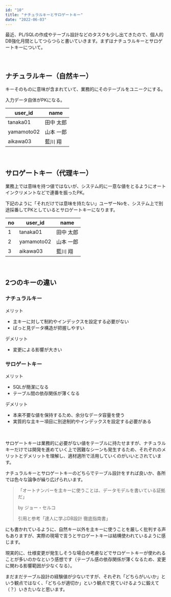 ```yaml
---
id: "10"
title: "ナチュラルキーとサロゲートキー"
date: "2022-06-03"
---
```


最近、PL/SQLの作成やテーブル設計などのタスクも少し出てきたので、個人的DB強化月間としてつらつらと書いていきます。まずはナチュラルキーとサロゲートキーについて。

　

## ナチュラルキー（自然キー）

キーそのものに意味が含まれていて、業務的にそのテーブルをユニークにする。

入力データ自体がPKになる。

| user_id | name |
| --- | --- |
| tanaka01 | 田中 太郎 |
| yamamoto02 | 山本 一郎 |
| aikawa03 | 藍川 翔 |

　

## サロゲートキー（代理キー）

業務上では意味を持つ値ではないが、システム的に一意な値をとるようにオートインクリメントなどで連番を振ったPK。

下記のように「それだけでは意味を持たない」ユーザーNoを、システム上で別途採番してPKとしているとサロゲートキーになります。

| no | user_id | name |
| --- | --- | --- |
| 1 | tanaka01 | 田中 太郎 |
| 2 | yamamoto02 | 山本 一郎 |
| 3 | aikawa03 | 藍川 翔 |

　

## 2つのキーの違い

### ナチュラルキー

メリット

- 主キーに対して制約やインデックスを設定する必要がない
- ぱっと見データ構造が把握しやすい

デメリット

- 変更による影響が大きい

### サロゲートキー

メリット

- SQLが簡潔になる
- テーブル間の依存関係が薄くなる

デメリット

- 本来不要な値を保持するため、余分なデータ容量を使う
- 実質的な主キー項目に別途制約やインデックスを設定する必要がある

　

サロゲートキーは業務的に必要がない値をテーブルに持たせますが、ナチュラルキーだけでは開発を進めていく上で困難なシーンも発生するため、それぞれのメリットとデメリットを理解し、適材適所で活用していくのがいいとされています。

ナチュラルキーとサロゲートキーのどちらでテーブル設計をすれば良いか、各所では色々な論争が繰り広げられいます。

> 「オートナンバーを主キーに使うことは、データモデルを書いている証拠だ」
> 
> by ジョー・セルコ
> 
> 引用と参考「達人に学ぶDB設計 徹底指南書」


にも書かれているように、自然キー以外を主キーに使うことを厳しく批判する声もありますが、実際の現場で言うとサロゲートキーは結構使われているように感じます。

現実的に、仕様変更が発生しそうな場合の考慮などでサロゲートキーが使われることが多いのかなという感想です（テーブル感の依存関係が薄くなるため、変更に関わる影響範囲が少なくなる）。

まだまだテーブル設計の経験値が少ないですが、それぞれ「どちらがいいか」という観点ではなく、「どちらが適切か」という観点で見ていけるように鍛えて（？）いきたいなと思います。
